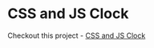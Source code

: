 # CSS and JS Clock

Checkout this project - [CSS and JS Clock](https://css-and-js-clock0.firebaseapp.com/)